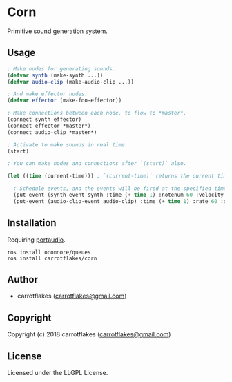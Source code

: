 # Corn
Primitive sound generation system.

## Usage

``` lisp
; Make nodes for generating sounds.
(defvar synth (make-synth ...))
(defvar audio-clip (make-audio-clip ...))

; And make effector nodes.
(defvar effector (make-foo-effector))

; Make connections between each node, to flow to *master*.
(connect synth effector)
(connect effector *master*)
(connect audio-clip *master*)

; Activate to make sounds in real time.
(start)

; You can make nodes and connections after `(start)` also.

(let ((time (current-time))) ; `(current-time)` returns the current time from the start. The unit is seconds and the type is ratio.

  ; Schedule events, and the events will be fired at the specified time.
  (put-event (synth-event synth :time (+ time 1) :notenum 60 :velocity 0.75))
  (put-event (audio-clip-event audio-clip) :time (+ time 1) :rate 60 :duration 0.75))
```

## Installation
Requiring [portaudio](http://www.portaudio.com/).

```
ros install oconnore/queues
ros install carrotflakes/corn
```

## Author

* carrotflakes (carrotflakes@gmail.com)

## Copyright

Copyright (c) 2018 carrotflakes (carrotflakes@gmail.com)

## License

Licensed under the LLGPL License.
